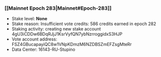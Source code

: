### [[Mainnet Epoch 283|Mainnet#Epoch-283]]
* Stake level: **None**
* Stake reason: Insufficient vote credits: 586 credits earned in epoch 282
* Staking activity: creating new stake account 4gU3iCDDw6BDqRJjJ1KsrVyfQN7ybNzrroggidxS3HJP
* Vote account address: FSZ4GBucapayiQC8w1VNpKDmzM6NZDBSZmEFZsgMteRr
* Data Center: 16143-RU-Stupino